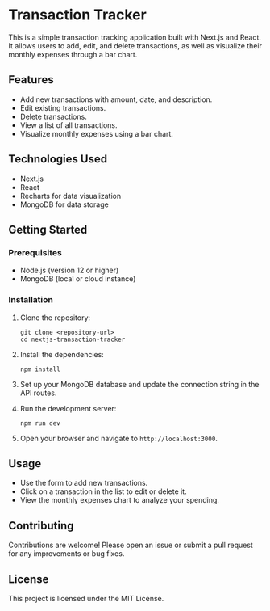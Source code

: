 # Transaction Tracker

This is a simple transaction tracking application built with Next.js and React. It allows users to add, edit, and delete transactions, as well as visualize their monthly expenses through a bar chart.

## Features

- Add new transactions with amount, date, and description.
- Edit existing transactions.
- Delete transactions.
- View a list of all transactions.
- Visualize monthly expenses using a bar chart.

## Technologies Used

- Next.js
- React
- Recharts for data visualization
- MongoDB for data storage

## Getting Started

### Prerequisites

- Node.js (version 12 or higher)
- MongoDB (local or cloud instance)

### Installation

1. Clone the repository:

   ```
   git clone <repository-url>
   cd nextjs-transaction-tracker
   ```

2. Install the dependencies:

   ```
   npm install
   ```

3. Set up your MongoDB database and update the connection string in the API routes.

4. Run the development server:

   ```
   npm run dev
   ```

5. Open your browser and navigate to `http://localhost:3000`.

## Usage

- Use the form to add new transactions.
- Click on a transaction in the list to edit or delete it.
- View the monthly expenses chart to analyze your spending.

## Contributing

Contributions are welcome! Please open an issue or submit a pull request for any improvements or bug fixes.

## License

This project is licensed under the MIT License.